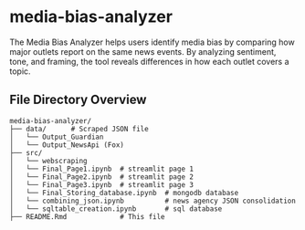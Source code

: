 # media-bias-analyzer
The Media Bias Analyzer helps users identify media bias by comparing how major outlets report on the same news events.  By analyzing sentiment, tone, and framing, the tool reveals differences in how each outlet covers a topic. 


## File Directory Overview

    media-bias-analyzer/
    ├── data/      # Scraped JSON file
    │   └── Output_Guardian
    │   └── Output_NewsApi (Fox)
    ├── src/
    │   └── webscraping
    │   └── Final_Page1.ipynb  # streamlit page 1
    │   └── Final_Page2.ipynb  # streamlit page 2
    │   └── Final_Page3.ipynb  # streamlit page 3
    │   └── Final_Storing_database.ipynb  # mongodb database
    │   └── combining_json.ipynb          # news agency JSON consolidation
    │   └── sqltable_creation.ipynb       # sql database
    ├── README.Rmd             # This file
